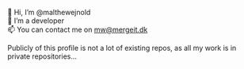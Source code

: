 👋 Hi, I’m @malthewejnold  
👀 I’m a developer  
📫 You can contact me on mw@mergeit.dk

Publicly of this profile is not a lot of existing repos, as all my work is in private repositories...

<!---
malthewejnold/malthewejnold is a ✨ special ✨ repository because its `README.md` (this file) appears on your GitHub profile.
You can click the Preview link to take a look at your changes.
--->
